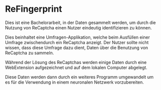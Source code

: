 # ReFingerprint

Dies ist eine Bachelorarbeit, in der Daten gesammelt werden, um durch die Nutzung von ReCaptcha einen Nutzer eindeutig identifizieren zu können.

Dies beinhaltet eine Umfragen-Applikation, welche beim Ausfüllen einer Umfrage zwischendurch ein ReCaptcha anzeigt.
Der Nutzer sollte nicht wissen, dass diese Umfrage dazu dient, Daten über die Benutzung von ReCaptcha zu sammeln.

Während der Lösung des ReCaptchas werden einige Daten durch eine WebExtension aufgezeichnet und auf dem lokalen Computer abgelegt.

Diese Daten werden dann durch ein weiteres Programm umgewandelt um es für die Verwendung in einem neuronalen Netzwerk vorzubereiten.
